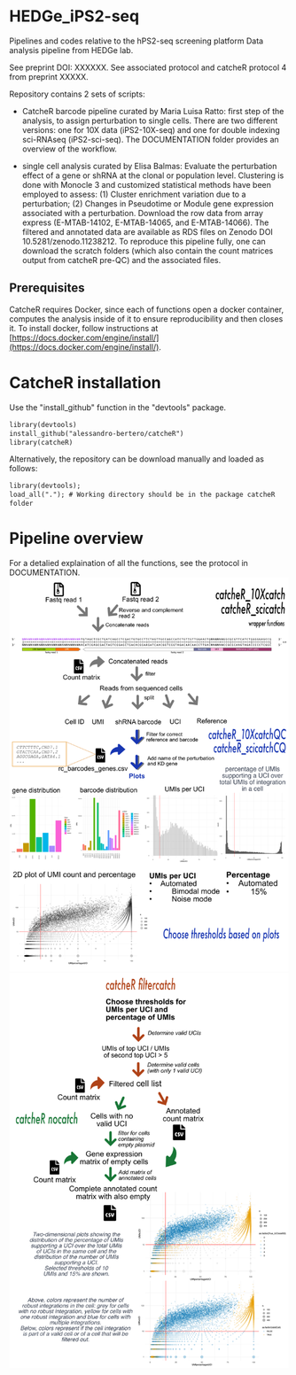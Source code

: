 # HEDGe_iPS2-seq
Pipelines and codes relative to the hPS2-seq screening platform
Data analysis pipeline from HEDGe lab. 

See preprint DOI: XXXXXX.
See associated protocol and catcheR protocol 4 from preprint XXXXX.

Repository contains 2 sets of scripts: 

- CatcheR barcode pipeline curated by Maria Luisa Ratto: first step of the analysis, to assign perturbation to single cells.
  There are two different versions: one for 10X data (iPS2-10X-seq) and one for double indexing sci-RNAseq (iPS2-sci-seq). The DOCUMENTATION folder provides an overview of the workflow.
  
- single cell analysis curated by Elisa Balmas: Evaluate the perturbation effect of a gene or shRNA at the clonal or population level.
  Clustering is done with Monocle 3 and customized statistical methods have been employed to assess:
  (1) Cluster enrichment variation due to a perturbation; (2) Changes in Pseudotime or Module gene expression associated with a perturbation.
  Download the row data from array express (E-MTAB-14102, E-MTAB-14065, and E-MTAB-14066). The filtered and annotated data are available as RDS files on Zenodo DOI 10.5281/zenodo.11238212. To reproduce this pipeline fully, one can download the scratch folders (which also contain the count matrices output from catcheR pre-QC) and the associated files.

## Prerequisites
CatcheR requires Docker, since each of functions open a docker container, computes the analysis inside of it to ensure reproducibility and then closes it. To install docker, follow instructions at [https://docs.docker.com/engine/install/](https://docs.docker.com/engine/install/). 

# CatcheR installation

Use the "install_github" function in the "devtools" package.

    library(devtools) 
    install_github("alessandro-bertero/catcheR")
    library(catcheR)

Alternatively, the repository can be download manually and loaded as follows: 

    library(devtools);
    load_all("."); # Working directory should be in the package catcheR folder


# Pipeline overview
For a detalied explaination of all the functions, see the protocol in DOCUMENTATION. 
![exploratory](DOCUMENTATION/1exploratoryanalysis.jpg)
![cellfiltering](DOCUMENTATION/cellfiltering.jpg)
